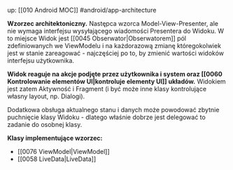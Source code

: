 up: [[010 Android MOC]]
#android/app-architecture

**Wzorzec architektoniczny.** Następca wzorca Model-View-Presenter, ale nie wymaga interfejsu wysyłającego wiadomości Presentera do Widoku. W to miejsce Widok jest [[0045 Obserwator|Obserwatorem]] pól zdefiniowanych we ViewModelu i na każdorazową zmianę któregokolwiek jest w stanie zareagować - najczęściej po to, by zmienić wartości widoków interfejsu użytkownika.

**Widok reaguje na akcje podjęte przez użytkownika i system oraz [[0060 Kontrolowanie elementów UI|kontroluje elementy UI]] układów.**
Widokiem jest zatem Aktywność i Fragment (i być może inne klasy kontrolujące własny layout, np. Dialogi).

Dodatkowa obsługa aktualnego stanu i danych może powodować zbytnie puchnięcie klasy Widoku - dlatego właśnie dobrze jest delegować to zadanie do osobnej klasy.


**Klasy implementujące wzorzec:** 
- [[0076 ViewModel|ViewModel]]
- [[0058 LiveData|LiveData]]
